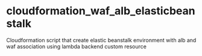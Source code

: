 # cloudformation_waf_alb_elasticbeanstalk
Cloudformation script that create elastic beanstalk environment with alb and waf association using lambda backend custom resource
